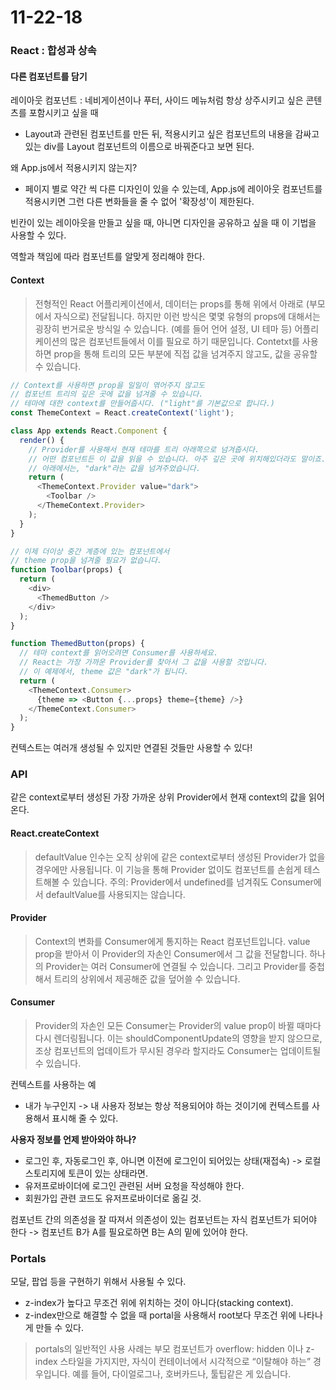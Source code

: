 # 11-22-18

### React : 합성과 상속

#### 다른 컴포넌트를 담기

레이아웃 컴포넌트 : 네비게이션이나 푸터, 사이드 메뉴처럼 항상 상주시키고 싶은 콘텐츠를 포함시키고 싶을 때
 - Layout과 관련된 컴포넌트를 만든 뒤, 적용시키고 싶은 컴포넌트의 내용을 감싸고 있는 div를 Layout 컴포넌트의 이름으로 바꿔준다고 보면 된다.

왜 App.js에서 적용시키지 않는지?
- 페이지 별로 약간 씩 다른 디자인이 있을 수 있는데, App.js에 레이아웃 컴포넌트를 적용시키면 그런 다른 변화들을 줄 수 없어 '확장성'이 제한된다.

빈칸이 있는 레이아웃을 만들고 싶을 때, 아니면 디자인을 공유하고 싶을 때 이 기법을 사용할 수 있다.

역할과 책임에 따라 컴포넌트를 알맞게 정리해야 한다.

#### Context

>전형적인 React 어플리케이션에서, 데이터는 props를 통해 위에서 아래로 (부모에서 자식으로) 전달됩니다. 하지만 이런 방식은 몇몇 유형의 props에 대해서는 굉장히 번거로운 방식일 수 있습니다. (예를 들어 언어 설정, UI 테마 등) 어플리케이션의 많은 컴포넌트들에서 이를 필요로 하기 때문입니다. Contetxt를 사용하면 prop을 통해 트리의 모든 부분에 직접 값을 넘겨주지 않고도, 값을 공유할 수 있습니다.

```js
// Context를 사용하면 prop을 일일이 엮어주지 않고도
// 컴포넌트 트리의 깊은 곳에 값을 넘겨줄 수 있습니다.
// 테마에 대한 context를 만들어줍시다. ("light"를 기본값으로 합니다.)
const ThemeContext = React.createContext('light');

class App extends React.Component {
  render() {
    // Provider를 사용해서 현재 테마를 트리 아래쪽으로 넘겨줍시다.
    // 어떤 컴포넌트든 이 값을 읽을 수 있습니다. 아주 깊은 곳에 위치해있더라도 말이죠.
    // 아래에서는, "dark"라는 값을 넘겨주었습니다.
    return (
      <ThemeContext.Provider value="dark">
        <Toolbar />
      </ThemeContext.Provider>
    );
  }
}

// 이제 더이상 중간 계층에 있는 컴포넌트에서
// theme prop을 넘겨줄 필요가 없습니다.
function Toolbar(props) {
  return (
    <div>
      <ThemedButton />
    </div>
  );
}

function ThemedButton(props) {
  // 테마 context를 읽어오려면 Consumer를 사용하세요.
  // React는 가장 가까운 Provider를 찾아서 그 값을 사용할 것입니다.
  // 이 예제에서, theme 값은 "dark"가 됩니다.
  return (
    <ThemeContext.Consumer>
      {theme => <Button {...props} theme={theme} />}
    </ThemeContext.Consumer>
  );
}
```

컨텍스트는 여러개 생성될 수 있지만 연결된 것들만 사용할 수 있다!

### API

같은 context로부터 생성된 가장 가까운 상위 Provider에서 현재 context의 값을 읽어온다.

#### React.createContext

>defaultValue 인수는 오직 상위에 같은 context로부터 생성된 Provider가 없을 경우에만 사용됩니다. 이 기능을 통해 Provider 없이도 컴포넌트를 손쉽게 테스트해볼 수 있습니다. 주의: Provider에서 undefined를 넘겨줘도 Consumer에서 defaultValue를 사용되지는 않습니다.

#### Provider

>Context의 변화를 Consumer에게 통지하는 React 컴포넌트입니다. value prop을 받아서 이 Provider의 자손인 Consumer에서 그 값을 전달합니다. 하나의 Provider는 여러 Consumer에 연결될 수 있습니다. 그리고 Provider를 중첩해서 트리의 상위에서 제공해준 값을 덮어쓸 수 있습니다.

#### Consumer

>Provider의 자손인 모든 Consumer는 Provider의 value prop이 바뀔 때마다 다시 렌더링됩니다. 이는 shouldComponentUpdate의 영향을 받지 않으므로, 조상 컴포넌트의 업데이트가 무시된 경우라 할지라도 Consumer는 업데이트될 수 있습니다.

컨텍스트를 사용하는 예
- 내가 누구인지 -> 내 사용자 정보는 항상 적용되어야 하는 것이기에 컨텍스트를 사용해서 표시해 줄 수 있다.


**사용자 정보를 언제 받아와야 하나?**
- 로그인 후, 자동로그인 후, 아니면 이전에 로그인이 되어있는 상태(재접속) -> 로컬스토리지에 토큰이 있는 상태라면.
- 유저프로바이더에 로그인 관련된 서버 요청을 작성해야 한다.
- 회원가입 관련 코드도 유저프로바이더로 옮길 것.


컴포넌트 간의 의존성을 잘 따져서 의존성이 있는 컴포넌트는 자식 컴포넌트가 되어야 한다 -> 컴포넌트 B가 A를 필요로하면 B는 A의 밑에 있어야 한다.

### Portals

모달, 팝업 등을 구현하기 위해서 사용될 수 있다. 
- z-index가 높다고 무조건 위에 위치하는 것이 아니다(stacking context).
- z-index만으로 해결할 수 없을 때 portal을 사용해서 root보다 무조건 위에 나타나게 만들 수 있다.
>portals의 일반적인 사용 사례는 부모 컴포넌트가 overflow: hidden 이나 z-index 스타일을 가지지만, 자식이 컨테이너에서 시각적으로 “이탈해야 하는” 경우입니다. 예를 들어, 다이얼로그나, 호버카드나, 툴팁같은 게 있습니다.